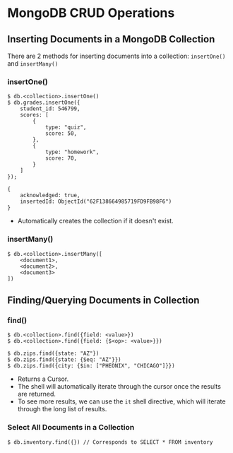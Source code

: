 # MongoDB CRUD Operations

## Inserting Documents in a MongoDB Collection

There are 2 methods for inserting documents into a collection: `insertOne()` and `insertMany()`

### insertOne()

```
$ db.<collection>.insertOne()
$ db.grades.insertOne({
    student_id: 546799,
    scores: [
        {
            type: "quiz",
            score: 50,
        },
        {
            type: "homework",
            score: 70,
        }
    ]
});

{
    acknowledged: true,
    insertedId: ObjectId("62F138664985719FD9FB98F6")
}
```

-   Automatically creates the collection if it doesn't exist.

### insertMany()

```
$ db.<collection>.insertMany([
    <document1>,
    <document2>,
    <document3>
])
```

## Finding/Querying Documents in Collection

### find()

```
$ db.<collection>.find({field: <value>})
$ db.<collection>.find({field: {$<op>: <value>}})

$ db.zips.find({state: "AZ"})
$ db.zips.find({state: {$eq: "AZ"}})
$ db.zips.find({city: {$in: ["PHEONIX", "CHICAGO"]}})
```

-   Returns a Cursor.
-   The shell will automatically iterate through the cursor once the results are returned.
-   To see more results, we can use the `it` shell directive, which will iterate through the long list of results.

### Select All Documents in a Collection

```
$ db.inventory.find({}) // Corresponds to SELECT * FROM inventory
```
